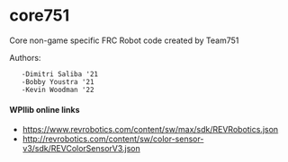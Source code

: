 # core751
Core non-game specific FRC Robot code created by Team751

Authors:


       -Dimitri Saliba '21
       -Bobby Youstra '21
       -Kevin Woodman '22

#### WPIlib online links
- https://www.revrobotics.com/content/sw/max/sdk/REVRobotics.json
- http://revrobotics.com/content/sw/color-sensor-v3/sdk/REVColorSensorV3.json
